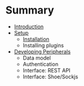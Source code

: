 # Summary

* [Introduction](README.md)
* [Setup](setup/README.md)
   * [Installation](setup/installation.md)
   * Installing plugins
* [Developing Peripherals](developing_peripherals/README.md)
   * Data model
   * Authentication
   * Interface: REST API
   * Interface: Shoe/Sockjs

